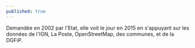 ```yaml
---
published: true
---
```


Demandée en 2002 par l'Etat, elle voit le jour en 2015 en s'appuyant sur les données de l'IGN, La Poste, OpenStreetMap, des communes, et de la DGFiP.